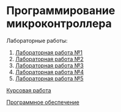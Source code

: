 # Программирование микроконтроллера

<!-- Микроконтроллер - функционально законченная микропроцессорная система, реализованная в виде одной микросхемы. В микроконтроллере нет операционной системы. МК исполняет код, который полностью пишет программист. Программист взаимодействует напрямую с "железом" посредством настройки регистров. -->

Лабораторные работы:

1. [Лабораторная работа №1](Lab1.md)
2. [Лабораторная работа №2](Lab2.md)
3. [Лабораторная работа №3](Lab3.md)
4. [Лабораторная работа №4](Lab4.md)
5. [Лабораторная работа №5](Lab5.md)

[Курсовая работа](course_work.md)

[Программное обеспечение](Software.md)
